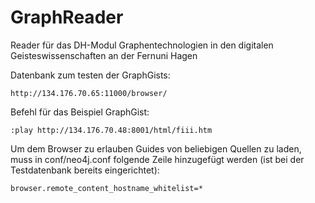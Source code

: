 # GraphReader
Reader für das DH-Modul Graphentechnologien in den digitalen Geisteswissenschaften an der Fernuni Hagen

Datenbank zum testen der GraphGists:

`http://134.176.70.65:11000/browser/`

Befehl für das Beispiel GraphGist:

`:play http://134.176.70.48:8001/html/fiii.htm`

Um dem Browser zu erlauben Guides von beliebigen Quellen zu laden, muss in conf/neo4j.conf folgende Zeile hinzugefügt werden (ist bei der Testdatenbank bereits eingerichtet):

`browser.remote_content_hostname_whitelist=*`
